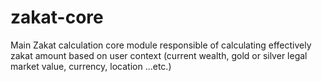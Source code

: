 # zakat-core
Main Zakat calculation core module responsible of calculating effectively zakat amount based on user context (current wealth, gold or silver legal market value, currency, location ...etc.)
